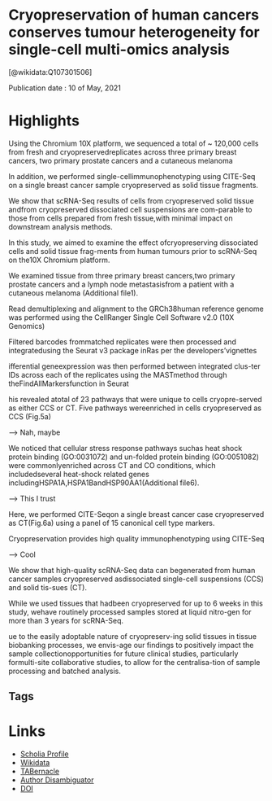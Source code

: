 
Cryopreservation of human cancers conserves tumour heterogeneity for single-cell multi-omics analysis
=====================================================================================================
  
  [@wikidata:Q107301506]  
  
Publication date : 10 of May, 2021  

# Highlights

Using the Chromium 10X platform, we sequenced a total of ~ 120,000 cells from fresh and cryopreservedreplicates across three primary breast cancers, two primary prostate cancers and a cutaneous melanoma

In addition, we performed single-cellimmunophenotyping using CITE-Seq on a single breast cancer sample cryopreserved as solid tissue fragments.

 We show that scRNA-Seq results of cells from cryopreserved solid tissue andfrom cryopreserved dissociated cell suspensions are com-parable to those from cells prepared from fresh tissue,with minimal impact on downstream analysis methods.

 In this study, we aimed to examine the effect ofcryopreserving dissociated cells and solid tissue frag-ments from human tumours prior to scRNA-Seq on the10X Chromium platform.

 We examined tissue from three primary breast cancers,two primary prostate cancers and a lymph node metastasisfrom a patient with a cutaneous melanoma (Additional file1). 

Read demultiplexing and alignment to the GRCh38human reference genome was performed using the CellRanger Single Cell Software v2.0 (10X Genomics)

Filtered barcodes frommatched replicates were then processed and integratedusing the Seurat v3 package inRas per the developers’vignettes

ifferential geneexpression was then performed between integrated clus-ter IDs across each of the replicates using the MASTmethod through theFindAllMarkersfunction in Seurat


his revealed atotal of 23 pathways that were unique to cells cryopre-served  as  either  CCS  or  CT.  Five  pathways  wereenriched in cells cryopreserved as CCS (Fig.5a)

--> Nah, maybe

We noticed that cellular stress response pathways suchas heat shock protein binding (GO:0031072) and un-folded protein binding (GO:0051082) were commonlyenriched across CT and CO conditions, which includedseveral heat-shock related genes includingHSPA1A,HSPA1BandHSP90AA1(Additional file6).

--> This I trust

Here, we performed CITE-Seqon a single breast cancer case cryopreserved as CT(Fig.6a) using a panel of 15 canonical cell type markers.

Cryopreservation provides high quality immunophenotyping using CITE-Seq

--> Cool

We show that high-quality scRNA-Seq data can begenerated from human cancer samples cryopreserved asdissociated single-cell suspensions (CCS) and solid tis-sues (CT). 


While we used tissues that hadbeen cryopreserved for up to 6 weeks in this study, wehave routinely processed samples stored at liquid nitro-gen for more than 3 years for scRNA-Seq. 

ue to the easily adoptable nature of cryopreserv-ing solid tissues in tissue biobanking processes, we envis-age our findings to positively impact the sample collectionopportunities for future clinical studies, particularly formulti-site collaborative studies, to allow for the centralisa-tion of sample processing and batched analysis.

## Tags

# Links
  
 * [Scholia Profile](https://scholia.toolforge.org/work/Q107301506)  
 * [Wikidata](https://www.wikidata.org/wiki/Q107301506)  
 * [TABernacle](https://tabernacle.toolforge.org/?#/tab/manual/Q107301506/P921%3BP4510)  
 * [Author Disambiguator](https://author-disambiguator.toolforge.org/work_item_oauth.php?id=Q107301506&batch_id=&match=1&author_list_id=&doit=Get+author+links+for+work)  
 * [DOI](https://doi.org/10.1186/S13073-021-00885-Z)  
